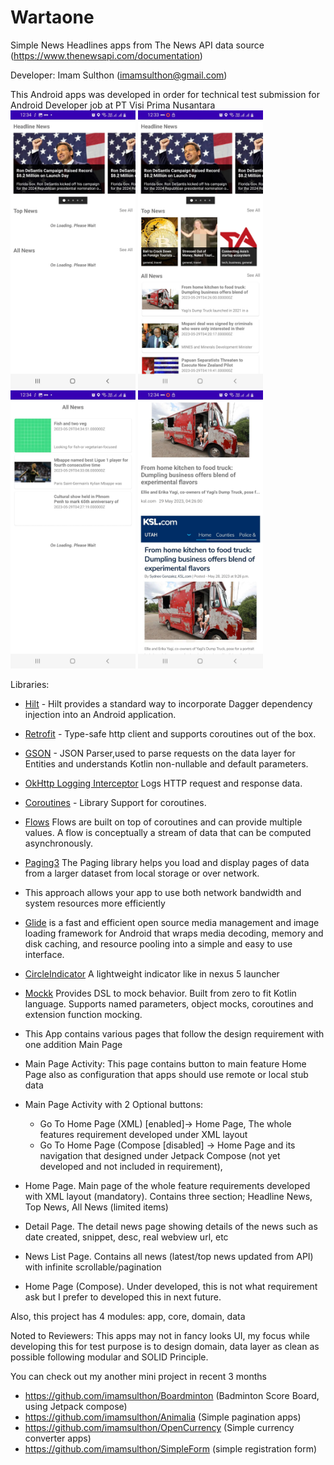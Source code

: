 # Wartaone
Simple News Headlines apps from The News API data source (https://www.thenewsapi.com/documentation)

Developer: Imam Sulthon (imamsulthon@gmail.com)

This Android apps was developed in order for technical test submission for Android Developer job at PT Visi Prima Nusantara
<img src="/screenshot_1.jpg" width="200">
<img src="/screenshot_2.jpg" width="200">
<img src="/screenshot_3.jpg" width="200">
<img src="/screenshot_4.jpg" width="200">

Libraries:
- [Hilt](https://dagger.dev/hilt/) - Hilt provides a standard way to incorporate Dagger dependency injection into an Android application.
- [Retrofit](https://square.github.io/retrofit/) - Type-safe http client
  and supports coroutines out of the box.
- [GSON](https://github.com/square/gson) - JSON Parser,used to parse
  requests on the data layer for Entities and understands Kotlin non-nullable
  and default parameters.
- [OkHttp Logging Interceptor](https://github.com/square/okhttp/blob/master/okhttp-logging-interceptor/README.md)
  Logs HTTP request and response data.
- [Coroutines](https://github.com/Kotlin/kotlinx.coroutines) - Library Support for coroutines.
- [Flows](https://developer.android.com/kotlin/flow)
  Flows are built on top of coroutines and can provide multiple values. A flow is conceptually a stream of data that can be computed asynchronously.
- [Paging3](https://developer.android.com/topic/libraries/architecture/paging/v3-overview) The Paging library helps you load and display pages of data from a larger dataset from local storage or over network.
- This approach allows your app to use both network bandwidth and system resources more efficiently
- [Glide](https://github.com/bumptech/glide) is a fast and efficient open source media management and image loading framework for Android that wraps media decoding, memory and disk caching, and resource pooling into a simple and easy to use interface.
- [CircleIndicator](https://github.com/ongakuer/CircleIndicator) A lightweight indicator like in nexus 5 launcher
- [Mockk](https://mockk.io) Provides DSL to mock behavior. Built from zero to fit Kotlin language. Supports named parameters, object mocks, coroutines and extension function mocking.

- This App contains various pages that follow the design requirement with one addition Main Page
- Main Page Activity: This page contains button to main feature Home Page also as configuration that apps should use remote or local stub data
- Main Page Activity with 2 Optional buttons:
  * Go To Home Page (XML) [enabled]-> Home Page, The whole features requirement developed under XML layout 
  * Go To Home Page (Compose [disabled] -> Home Page and its navigation that designed under Jetpack Compose (not yet developed and not included in requirement),
- Home Page. Main page of the whole feature requirements developed with XML layout (mandatory). Contains three section; Headline News, Top News, All News (limited items)
- Detail Page. The detail news page showing details of the news such as date created, snippet, desc, real webview url, etc
- News List Page. Contains all news (latest/top news updated from API) with infinite scrollable/pagination
- Home Page (Compose). Under developed, this is not what requirement ask but I prefer to developed this in next future. 

Also, this project has 4 modules: app, core, domain, data

Noted to Reviewers:
This apps may not in fancy looks UI, my focus while developing this for test purpose is to design domain, data layer as clean as possible following modular and SOLID Principle.

You can check out my another mini project in recent 3 months 
- https://github.com/imamsulthon/Boardminton (Badminton Score Board, using Jetpack compose)
- https://github.com/imamsulthon/Animalia (Simple pagination apps)
- https://github.com/imamsulthon/OpenCurrency (Simple currency converter apps)
- https://github.com/imamsulthon/SimpleForm (simple registration form)